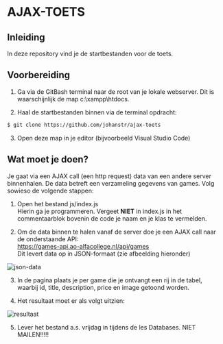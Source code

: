 # AJAX-TOETS
  
## Inleiding
In deze repository vind je de startbestanden voor de toets. 
  
  
## Voorbereiding
1. Ga via de GitBash terminal naar de root van je lokale webserver. Dit is waarschijnlijk de map c:\xampp\htdocs.  
  
2. Haal de startbestanden binnen via de terminal opdracht:  
  
```bash  
$ git clone https://github.com/johanstr/ajax-toets  
```  
  
3. Open deze map in je editor (bijvoorbeeld Visual Studio Code)  
  

## Wat moet je doen?
Je gaat via een AJAX call (een http request) data van een andere server binnenhalen. De data betreft een verzameling gegevens van games. Volg sowieso de volgende stappen:  
1. Open het bestand js/index.js  
Hierin ga je programmeren. Vergeet **NIET** in index.js in het commentaarblok bovenin de code je naam en je klas te vermelden.  
  
2. Om de data binnen te halen vanaf de server doe je een AJAX call naar de onderstaande API:  
  https://games-api.ao-alfacollege.nl/api/games  
Dit levert data op in JSON-formaat (zie afbeelding hieronder)  

![json-data](https://webapps.ao-alfacollege.nl/games_api/jsonoutput.png)
  
3. In de pagina plaats je per game die je ontvangt een rij in de tabel, waarbij id, title, description, price en image getoond worden.  
  
4. Het resultaat moet er als volgt uitzien:  
  
  ![resultaat](https://webapps.ao-alfacollege.nl/games_api/resulttable.png)  

5. Lever het bestand a.s. vrijdag in tijdens de les Databases. NIET MAILEN!!!!!